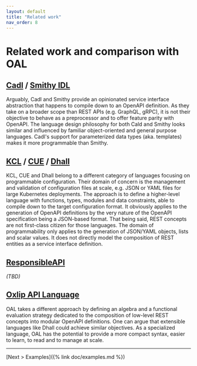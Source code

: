 ```yaml
---
layout: default
title: "Related work"
nav_order: 8
---
```


# Related work and comparison with OAL

## [Cadl](https://github.com/microsoft/cadl) / [Smithy IDL](https://github.com/awslabs/smithy)

Arguably, Cadl and Smithy provide an opinionated service interface abstraction
that happens to compile down to an OpenAPI definition.
As they take on a broader scope than REST APIs (e.g. GraphQL, gRPC),
it is not their objective to behave as a preprocessor and to offer feature parity with OpenAPI.
The language design philosophy for both Cald and Smithy looks similar and
influenced by familiar object-oriented and general purpose languages.
Cadl's support for parameterized data types (aka. templates) makes it more programmable than Smithy.

## [KCL](https://github.com/KusionStack/KCLVM) / [CUE](https://github.com/cue-lang/cue) / [Dhall](https://github.com/dhall-lang/dhall-lang)

KCL, CUE and Dhall belong to a different category of languages focusing on programmable configuration.
Their domain of concern is the management and validation of configuration files at scale,
e.g. JSON or YAML files for large Kubernetes deployments.
The approach is to define a higher-level language with functions, types, modules and data constraints,
able to compile down to the target configuration format.
It obviously applies to the generation of OpenAPI definitions by the very nature of the OpenAPI specification being a JSON-based format.
That being said, REST concepts are not first-class citizen for those languages.
The domain of programmability only applies to the generation of JSON/YAML objects, lists and scalar values.
It does not directly model the composition of REST entities as a service interface definition.

## [ResponsibleAPI](https://github.com/responsibleapi/responsible)

_(TBD)_

## [Oxlip API Language](https://doc.oxlip-lang.org)

OAL takes a different approach by defining an algebra and a functional evaluation strategy
dedicated to the composition of low-level REST concepts into modular OpenAPI definitions.
One can argue that extensible languages like Dhall could achieve similar objectives.
As a specialized language, OAL has the potential to provide a more compact syntax,
easier to learn, to read and to manage at scale.

---

[Next > Examples]({% link doc/examples.md %})
